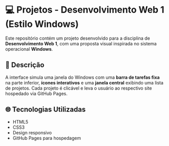 # 💻 Projetos - Desenvolvimento Web 1 (Estilo Windows)

Este repositório contém um projeto desenvolvido para a disciplina de **Desenvolvimento Web 1**, com uma proposta visual inspirada no sistema operacional **Windows**.

## 🧾 Descrição

A interface simula uma janela do Windows com uma **barra de tarefas fixa** na parte inferior, **ícones interativos** e uma **janela central** exibindo uma lista de projetos. Cada projeto é clicável e leva o usuário ao respectivo site hospedado via GitHub Pages.

## 🌐 Tecnologias Utilizadas

- HTML5
- CSS3
- Design responsivo
- GitHub Pages para hospedagem
